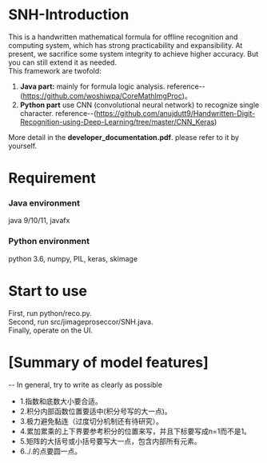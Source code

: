 ﻿# SNH-Introduction
This is a handwritten mathematical formula for offline recognition  and computing system, which has strong practicability and expansibility. At present, we sacrifice some system integrity to achieve higher accuracy. But you can still extend it as needed.  
This framework are twofold:  
1. **Java part:** mainly for formula logic analysis. reference--(https://github.com/woshiwpa/CoreMathImgProc)。   
2. **Python part** use CNN (convolutional neural network) to recognize single character. reference--(https://github.com/anujdutt9/Handwritten-Digit-Recognition-using-Deep-Learning/tree/master/CNN_Keras)  

More detail in the **developer_documentation.pdf**. please refer to it by yourself.  
  
  
# Requirement
### Java environment
java 9/10/11, javafx
### Python environment
python 3.6, numpy, PIL, keras, skimage
  
  
# Start to use
First, run python/reco.py.  
Second, run src/jimageproseccor/SNH.java.  
Finally, operate on the UI.
  
  
# [Summary of model features]  
-- In general, try to write as clearly as possible
- 1.指数和底数大小要合适。
- 2.积分内部函数位置要适中(积分号写的大一点)。
- 3.极力避免黏连（过度切分机制还有待研究）。
- 4.累加累乘的上下界要参考积分的位置来写，并且下标要写成n=1而不是1。
- 5.矩阵的大括号或小括号要写大一点，包含内部所有元素。
- 6../.的点要圆一点。


